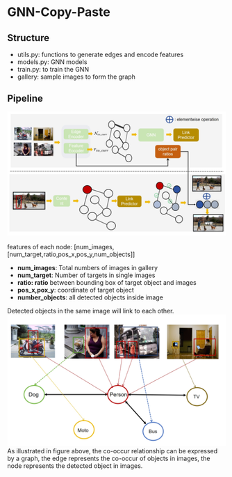 # GNN-Copy-Paste

## Structure
* utils.py: functions to generate edges and encode features
* models.py: GNN models
* train.py: to train the GNN
* gallery: sample images to form the graph
## Pipeline

![](imgs/pipeline.png)

features of each node: [num_images,[num_target,ratio,pos_x,pos_y,num_objects]]

* **num_images**: Total numbers of images in gallery
* **num_target**: Number of targets in single images
* **ratio: ratio** between bounding box of target object and images
* **pos_x,pox_y**: coordinate of target object
* **number_objects**: all detected objects inside image

Detected objects in the same image will link to each other.
![](imgs/samle.png)
As illustrated in figure above, the co-occur relationship can be
expressed by a graph, the edge represents the co-occur of objects in images,
the node represents the detected object in images. 